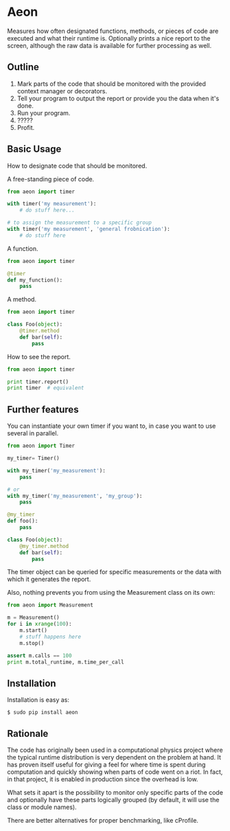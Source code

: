 Aeon
====

Measures how often designated functions, methods, or pieces of code are
executed and what their runtime is. Optionally prints a nice report to the
screen, although the raw data is available for further processing as well.

Outline
-------

1. Mark parts of the code that should be monitored with the provided
context manager or decorators.
2. Tell your program to output the report or provide you the data when it's done.
3. Run your program.
4. ?????
5. Profit.

Basic Usage
-----------

How to designate code that should be monitored.

A free-standing piece of code.

```python
from aeon import timer

with timer('my measurement'):
    # do stuff here...

# to assign the measurement to a specific group
with timer('my measurement', 'general frobnication'):
    # do stuff here
```

A function.

```python
from aeon import timer

@timer
def my_function():
    pass
```

A method.

```python
from aeon import timer

class Foo(object):
    @timer.method
    def bar(self):
        pass
```

How to see the report.

```python
from aeon import timer

print timer.report() 
print timer  # equivalent
```

Further features
----------------

You can instantiate your own timer if you want to, in case you want to use
several in parallel.

```python
from aeon import Timer

my_timer= Timer()

with my_timer('my_measurement'):
    pass

# or
with my_timer('my_measurement', 'my_group'):
    pass

@my_timer
def foo():
    pass

class Foo(object):
    @my_timer.method
    def bar(self):
        pass
```

The timer object can be queried for specific measurements or the data
with which it generates the report.

Also, nothing prevents you from using the Measurement class on its own:

```python
from aeon import Measurement

m = Measurement()
for i in xrange(100):
    m.start()
    # stuff happens here
    m.stop()

assert m.calls == 100
print m.total_runtime, m.time_per_call
```

Installation
------------

Installation is easy as:

    $ sudo pip install aeon

Rationale
---------

The code has originally been used in a computational physics project where
the typical runtime distribution is very dependent on the problem at hand.
It has proven itself useful for giving a feel for where time is spent
during computation and quickly showing when parts of code went on a riot.
In fact, in that project, it is enabled in production since the overhead
is low.

What sets it apart is the possibility to monitor only specific parts of the
code and optionally have these parts logically grouped (by default, it will
use the class or module names).

There are better alternatives for proper benchmarking, like cProfile.
